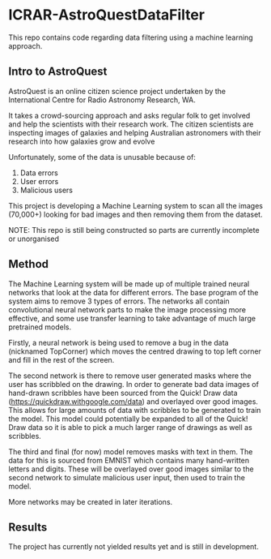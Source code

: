 # ICRAR-AstroQuestDataFilter
This repo contains code regarding data filtering using a machine learning approach.

## Intro to AstroQuest

AstroQuest is an online citizen science project undertaken by the International Centre for Radio Astronomy Research, WA.

It takes a crowd-sourcing approach and asks regular folk to get involved and help the scientists with their research work. The citizen scientists are inspecting images of galaxies and helping Australian astronomers with their research into how galaxies grow and evolve

Unfortunately, some of the data is unusable because of:
1.	Data errors
2.	User errors
3.	Malicious users 

This project is developing a Machine Learning system to scan all the images (70,000+) looking for bad images and then removing them from the dataset.

NOTE:
This repo is still being constructed so parts are currently incomplete or unorganised

## Method
The Machine Learning system will be made up of multiple trained neural networks that look at the data for different errors. The base program of the system aims to remove 3 types of errors. The networks all contain convolutional neural network parts to make the image processing more effective, and some use transfer learning to take advantage of much large pretrained models.

Firstly, a neural network is being used to remove a bug in the data (nicknamed TopCorner) which moves the centred drawing to top left corner and fill in the rest of the screen.

The second network is there to remove user generated masks where the user has scribbled on the drawing. In order to generate bad data images of hand-drawn scribbles have been sourced from the Quick! Draw data (https://quickdraw.withgoogle.com/data) and overlayed over good images. This allows for large amounts of data with scribbles to be generated to train the model. This model could potentially be expanded to all of the Quick! Draw data so it is able to pick a much larger range of drawings as well as scribbles.

The third and final (for now) model removes masks with text in them. The data for this is sourced from EMNIST which contains many hand-written letters and digits. These will be overlayed over good images similar to the second network to simulate malicious user input, then used to train the model.

More networks may be created in later iterations.

## Results
The project has currently not yielded results yet and is still in development.
